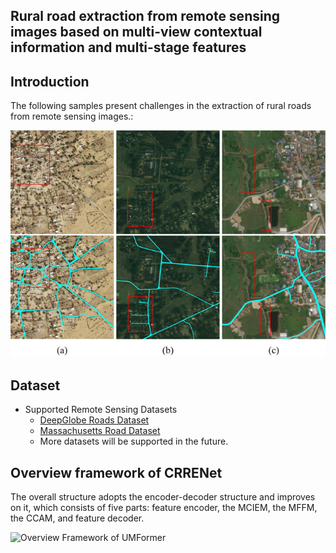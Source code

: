 ## Rural road extraction from remote sensing images based on multi-view contextual information and multi-stage features

## Introduction

The following samples present challenges in the extraction of rural roads from remote sensing images.:

![Introduction](/Image/image.png)

## Dataset

- Supported Remote Sensing Datasets
  - [DeepGlobe Roads Dataset](https://www.kaggle.com/datasets/balraj98/deepglobe-road-extraction-dataset) 
  - [Massachusetts Road Dataset](https://www.cs.toronto.edu/~vmnih/data/)
  - More datasets will be supported in the future.

## Overview framework of CRRENet

The overall structure adopts the encoder-decoder structure and improves on it, which consists of five parts: feature encoder, the MCIEM, the MFFM, the CCAM, and feature decoder.

![Overview Framework of UMFormer](/Image/CRRENet.jpg)
